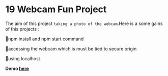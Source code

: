 # 19 Webcam Fun Project

The aim of this project ```taking a photo of the webcam```.Here is a some gains of this projects :

🎯npm install and npm start command

🎯accessing the webcam which is must be tied to secure origin

🎯using localhost

**Demo [here](https://neslinbaydar.github.io/JS-30/19%20Webcam%20Fun/index.html)**
